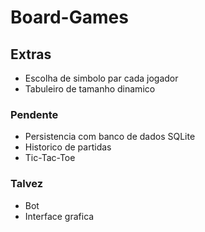 # Board-Games

## Extras
- Escolha de simbolo par cada jogador
- Tabuleiro de tamanho dinamico

### Pendente
- Persistencia com banco de dados SQLite
- Historico de partidas
- Tic-Tac-Toe

### Talvez
- Bot
- Interface grafica